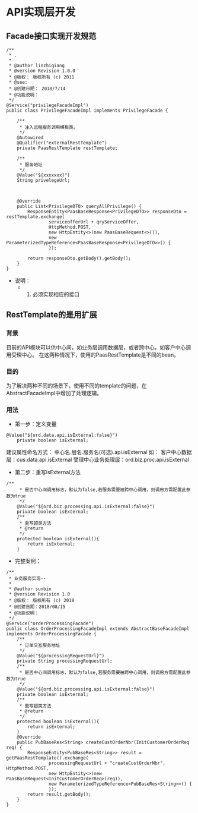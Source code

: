 # API实现层开发

## Facade接口实现开发规范

```text
/**
 * .
 *
 * @author linzhiqiang
 * @version Revision 1.0.0
 * @版权： 版权所有 (c) 2011
 * @see:
 * @创建日期： 2018/7/14
 * @功能说明：
 */
@Service("privilegeFacadeImpl")
public class PrivilegeFacadeImpl implements PrivilegeFacade {

    /**
     * 注入远程服务调用模板类。
     */
    @Autowired
    @Qualifier("externalRestTemplate")
    private PaasRestTemplate restTemplate;

    /**
     * 服务地址
     */
    @Value("${xxxxxxx}")
    String privelegeUrl;



    @Override
    public List<PrivilegeDTO> queryAllPrivilege() {
        ResponseEntity<PaasBaseResponse<PrivilegeDTO>> responseDto = restTemplate.exchange(
                serviceofferUrl + qryServiceOffer,
                HttpMethod.POST,
                new HttpEntity<>(new PaasBaseRequest<>()),
                new ParameterizedTypeReference<PaasBaseResponse<PrivilegeDTO>>() {
                });

        return responseDto.getBody().getBody();
    }
}
```

* 说明：
  * 1. 必须实现相应的接口


## RestTemplate的是用扩展
### 背景
目前的API模块可以供中心间，如业务层调用数据层，或者跨中心，如客户中心调用受理中心。
在这两种情况下，使用的PaasRestTemplate是不同的bean。

### 目的
为了解决两种不同的场景下，使用不同的template的问题，在AbstractFacadeImpl中增加了处理逻辑。

### 用法
+ 第一步：定义变量
```
@Value("${ord.data.api.isExternal:false}")	private boolean isExternal;
```
建议属性命名方式：
中心名.层名.服务名(可选).api.isExternal
如：
客户中心数据层：cus.data.api.isExternal
受理中心业务处理层：ord.biz.proc.api.isExternal

+ 第二步：重写isExternal方法
```
/**
	 * 是否中心间调用标志，默认为false,若服务需要被跨中心调用，则调用方需配置此参数为true
	 */
	@Value("${ord.biz.processing.api.isExternal:false}")
	private boolean isExternal;
	/**
	 * 重写超类方法
	 * @return
	 */
	protected boolean isExternal(){
		return isExternal;
	}
```

+ 完整案例：
```
/**
 * 业务服务实现--
 *
 * @author sunbin
 * @version Revision 1.0
 * @版权： 版权所有 (c) 2018
 * @创建日期：2018/08/15
 * @功能说明：
 */
@Service("orderProcessingFacade")
public class OrderProcessingFacadeImpl extends AbstractBaseFacadeImpl implements OrderProcessingFacade {
	/**
	 * 订单交互服务地址
	 */
	@Value("${processingRequestUrl}")
	private String processingRequestUrl;
	/**
	 * 是否中心间调用标志，默认为false,若服务需要被跨中心调用，则调用方需配置此参数为true
	 */
	@Value("${ord.biz.processing.api.isExternal:false}")
	private boolean isExternal;
	/**
	 * 重写超类方法
	 * @return
	 */
	protected boolean isExternal(){
		return isExternal;
	}
	@Override
	public PubBaseRes<String> createCustOrderNbr(InitCustomerOrderReq req) {
		ResponseEntity<PubBaseRes<String>> result = getPaasRestTemplate().exchange(
				processingRequestUrl + "createCustOrderNbr", HttpMethod.POST,
				new HttpEntity<>(new PaasBaseRequest<InitCustomerOrderReq>(req)),
				new ParameterizedTypeReference<PubBaseRes<String>>() {
				});
		return result.getBody();
	}
}
```


